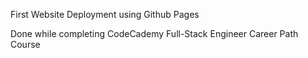 First Website Deployment using Github Pages

Done while completing CodeCademy Full-Stack Engineer Career Path Course
